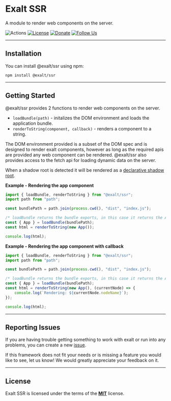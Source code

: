 # Exalt SSR
A module to render web components on the server.

![Actions](https://github.com/exalt/exalt-ssr/workflows/build/badge.svg)
[![License](https://img.shields.io/badge/license-MIT-blue.svg)](https://github.com/exalt/exalt-ssr/blob/main/LICENSE)
[![Donate](https://img.shields.io/badge/patreon-donate-green.svg)](https://www.patreon.com/outwalkstudios)
[![Follow Us](https://img.shields.io/badge/follow-on%20twitter-4AA1EC.svg)](https://twitter.com/exaltjs)

---

## Installation

You can install @exalt/ssr using npm:

```
npm install @exalt/ssr
```

---

## Getting Started

@exalt/ssr provides 2 functions to render web components on the server.

- `loadBundle(path)` - initalizes the DOM environment and loads the application bundle.
- `renderToString(component, callback)` - renders a component to a string.

The DOM environment provided is a subset of the DOM spec and is designed to render exalt components,
however as long as the required apis are provided any web component can be rendered.
@exalt/ssr also provides access to the fetch api for loading dynamic data on the server.

When a shadow root is detected it will be rendered as a [declarative shadow root](https://web.dev/declarative-shadow-dom/).

**Example - Rendering the app component**
```js
import { loadBundle, renderToString } from "@exalt/ssr";
import path from "path";

const bundlePath = path.join(process.cwd(), "dist", "index.js");

/* loadBundle returns the bundle exports, in this case it returns the App component */
const { App } = loadBundle(bundlePath);
const html = renderToString(new App());

console.log(html);
```

**Example - Rendering the app component with callback**
```js
import { loadBundle, renderToString } from "@exalt/ssr";
import path from "path";

const bundlePath = path.join(process.cwd(), "dist", "index.js");

/* loadBundle returns the bundle exports, in this case it returns the App component */
const { App } = loadBundle(bundlePath);
const html = renderToString(new App(), (currentNode) => {
    console.log(`Rendering: ${currentNode.nodeName}`);
});

console.log(html);
```

---

## Reporting Issues

If you are having trouble getting something to work with exalt or run into any problems, you can create a new [issue](https://github.com/exalt/exalt-ssr/issues).

If this framework does not fit your needs or is missing a feature you would like to see, let us know! We would greatly appreciate your feedback on it.

---

## License

Exalt SSR is licensed under the terms of the [**MIT**](https://github.com/exalt/exalt-ssr/blob/main/LICENSE) license.
